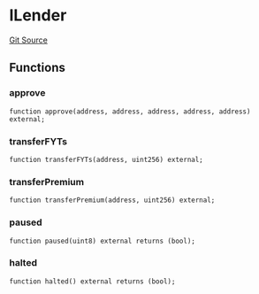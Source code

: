 # ILender
[Git Source](https://github.com/Swivel-Finance/illuminate/blob/76b26ef748dc63cf89e3fa660df1bda262dcef15/src/interfaces/ILender.sol)


## Functions
### approve


```solidity
function approve(address, address, address, address, address) external;
```

### transferFYTs


```solidity
function transferFYTs(address, uint256) external;
```

### transferPremium


```solidity
function transferPremium(address, uint256) external;
```

### paused


```solidity
function paused(uint8) external returns (bool);
```

### halted


```solidity
function halted() external returns (bool);
```

